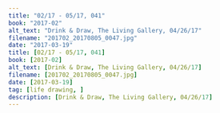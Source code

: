 ```yaml
---
title: "02/17 - 05/17, 041"
book: "2017-02"
alt_text: "Drink & Draw, The Living Gallery, 04/26/17"
filename: "201702_20170805_0047.jpg"
date: "2017-03-19"
title: [02/17 - 05/17, 041]
book: [2017-02]
alt_text: [Drink & Draw, The Living Gallery, 04/26/17]
filename: [201702_20170805_0047.jpg]
date: [2017-03-19]
tag: [life drawing, ]
description: [Drink & Draw, The Living Gallery, 04/26/17]
---
```

